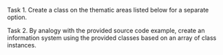 Task 1.
Create a class on the thematic areas listed below for a separate option.

Task 2. 
By analogy with the provided source code example, create an information system using the provided classes based on an array of class instances.
